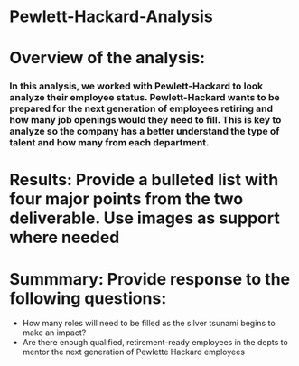 # Pewlett-Hackard-Analysis
# Overview of the analysis: 
### In this analysis, we worked with Pewlett-Hackard to look analyze their employee status.  Pewlett-Hackard wants to be prepared for the next generation of employees retiring and how many job openings would they need to fill.  This is key to analyze so the company has a better understand the type of talent and how many from each department. 

# Results: Provide a bulleted list with four major points from the two deliverable. Use images as support where needed
# Summmary: Provide response to the following questions:
* How many roles will need to be filled as the silver tsunami begins to make an impact? 
* Are there enough qualified, retirement-ready employees in the depts to mentor the next generation of Pewlette Hackard employees 
